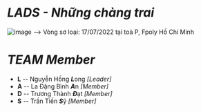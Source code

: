 # ***LADS - Những chàng trai***
![image](https://user-images.githubusercontent.com/90229487/181056829-2e009306-c140-4b33-9fca-f050cad36544.png)
--> Vòng sơ loại: 17/07/2022 tại toà P, Fpoly Hồ Chí Minh

# ***TEAM Member***
- **L** -- Nguyễn Hồng ***L***ong *[Leader]*
- **A** -- La Đặng Bình ***A***n  *[Member]*
- **D** -- Trương Thành ***Đ***ạt *[Member]*
- **S** -- Trần Tiến ***S***ỹ     *[Member]*
